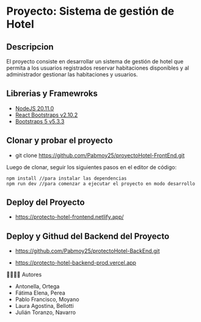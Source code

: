 # Proyecto: Sistema de gestión de Hotel

## Descripcion

El proyecto consiste en desarrollar un sistema de gestión de hotel que permita a los usuarios registrados
reservar habitaciones disponibles y al administrador gestionar las habitaciones y usuarios.


## Librerias y Framewroks

- [NodeJS 20.11.0](https://nodejs.org/en)
- [React Bootstraps v2.10.2](https://react-bootstrap.netlify.app/)
- [Bootstraps 5 v5.3.3](https://getbootstrap.com/) 





## Clonar y probar el proyecto

- git clone https://github.com/Pabmoy25/proyectoHotel-FrontEnd.git

Luego de clonar, seguir los siguientes pasos en el editor de código:

```
npm install //para instalar las dependencias
npm run dev //para comenzar a ejecutar el proyecto en modo desarrollo
```

## Deploy del Proyecto

- https://protecto-hotel-frontend.netlify.app/


## Deploy y Githud del Backend del Proyecto

- https://github.com/Pabmoy25/protectoHotel-BackEnd.git

- https://protecto-hotel-backend-prod.vercel.app


👨‍💻👩‍💻 Autores

- Antonella, Ortega
- Fátima Elena, Perea
- Pablo Francisco, Moyano
- Laura Agostina, Bellotti
- Julián Toranzo, Navarro


















































































